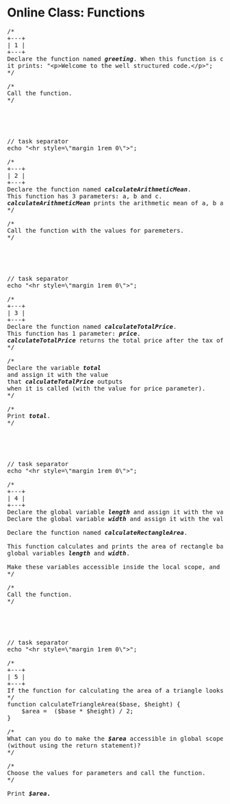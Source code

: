 # Online Class: Functions

<pre>
/*
+---+
| 1 |
+---+
Declare the function named <strong><em>greeting</em></strong>. When this function is called,
it prints: "&lt;p&gt;Welcome to the well structured code.&lt;/p&gt;";
*/

/*
Call the function.
*/





// task separator
echo "&lt;hr style=\"margin 1rem 0\"&gt;";

/*
+---+
| 2 |
+---+
Declare the function named <strong><em>calculateArithmeticMean</em></strong>. 
This function has 3 parameters: a, b and c.
<strong><em>calculateArithmeticMean</em></strong> prints the arithmetic mean of a, b and c.
*/

/*
Call the function with the values for paremeters.
*/





// task separator
echo "&lt;hr style=\"margin 1rem 0\"&gt;";

/*
+---+
| 3 |
+---+
Declare the function named <strong><em>calculateTotalPrice</em></strong>. 
This function has 1 parameter: <strong><em>price</em></strong>.
<strong><em>calculateTotalPrice</em></strong> returns the total price after the tax of 13%.
*/

/*
Declare the variable <strong><em>total</em></strong>
and assign it with the value 
that <strong><em>calculateTotalPrice</em></strong> outputs 
when it is called (with the value for price parameter).
*/

/*
Print <strong><em>total</em></strong>.
*/





// task separator
echo "&lt;hr style=\"margin 1rem 0\"&gt;";

/*
+---+
| 4 |
+---+
Declare the global variable <strong><em>length</em></strong> and assign it with the value 12.
Declare the global variable <strong><em>width</em></strong> and assign it with the value 6.

Declare the function named <strong><em>calculateRectangleArea</em></strong>. 

This function calculates and prints the area of rectangle based on the 
global variables <strong><em>length</em></strong> and <strong><em>width</em></strong>.

Make these variables accessible inside the local scope, and do the calculation and printing
*/

/*
Call the function.
*/





// task separator
echo "&lt;hr style=\"margin 1rem 0\"&gt;";

/*
+---+
| 5 |
+---+
If the function for calculating the area of a triangle looks like this:
*/
function calculateTriangleArea($base, $height) {
    $area =  ($base * $height) / 2;
}

/*
What can you do to make the <strong><em>$area</em></strong> accessible in global scope 
(without using the return statement)?
*/

/*
Choose the values for parameters and call the function.
*/

Print <strong><em>$area</em></em>.
</pre>
